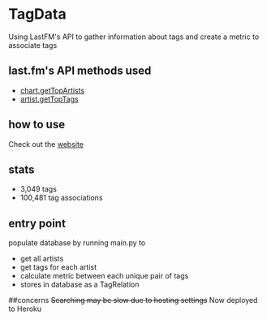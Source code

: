 # TagData
Using LastFM's API to gather information about tags and create a metric to associate tags 

## last.fm's API methods used
- [chart.getTopArtists](http://www.last.fm/api/show/chart.getTopArtists)
- [artist.getTopTags](http://www.last.fm/api/show/artist.getTopTags)

## how to use
Check out the [website](http://tagbits.sjbitcode.com)

## stats
- 3,049 tags
- 100,481 tag associations

## entry point
populate database by running main.py to
- get all artists
- get tags for each artist
- calculate metric between each unique pair of tags
- stores in database as a TagRelation

##concerns 
~~Searching may be slow due to hosting settings~~ Now deployed to Heroku



